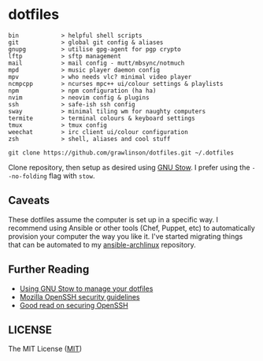 # dotfiles

```
bin            > helpful shell scripts
git            > global git config & aliases
gnupg          > utilise gpg-agent for pgp crypto
lftp           > sftp management
mail           > mail config - mutt/mbsync/notmuch
mpd            > music player daemon config
mpv            > who needs vlc? minimal video player
ncmpcpp        > ncurses mpc++ ui/colour settings & playlists
npm            > npm configuration (ha ha)
nvim           > neovim config & plugins
ssh            > safe-ish ssh config
sway           > minimal tiling wm for naughty computers
termite        > terminal colours & keyboard settings
tmux           > tmux config
weechat        > irc client ui/colour configuration
zsh            > shell, aliases and cool stuff
```

`git clone https://github.com/grawlinson/dotfiles.git ~/.dotfiles`

Clone repository, then setup as desired using [GNU Stow][url-gnu-stow]. I prefer using the `--no-folding` flag with `stow`.

## Caveats

These dotfiles assume the computer is set up in a specific way. I recommend
using Ansible or other tools (Chef, Puppet, etc) to automatically provision
your computer the way you like it. I've started migrating things that can
be automated to my [ansible-archlinux][url-gh-ansible-archlinux] repository.

## Further Reading

- [Using GNU Stow to manage your dotfiles][url-invergo-stow]
- [Mozilla OpenSSH security guidelines][url-mozilla-ssh]
- [Good read on securing OpenSSH][url-secure-shell]

## LICENSE

The MIT License ([MIT](LICENSE.md))

[url-gnu-stow]: https://www.gnu.org/software/stow/
[url-invergo-stow]: http://brandon.invergo.net/news/2012-05-26-using-gnu-stow-to-manage-your-dotfiles.html
[url-mozilla-ssh]: https://wiki.mozilla.org/Security/Guidelines/OpenSSH
[url-secure-shell]: https://stribika.github.io/2015/01/04/secure-secure-shell.html
[url-gh-ansible-archlinux]: https://github.com/grawlinson/ansible-archlinux
